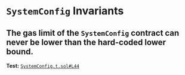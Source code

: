 # `SystemConfig` Invariants

## The gas limit of the `SystemConfig` contract can never be lower than the hard-coded lower bound.
**Test:** [`SystemConfig.t.sol#L44`](../test/invariants/SystemConfig.t.sol#L44)

